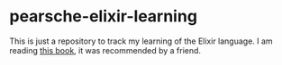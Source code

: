 # pearsche-elixir-learning

This is just a repository to track my learning of the Elixir language. I am reading [this book](https://pragprog.com/titles/cdc-elixir/learn-functional-programming-with-elixir/), it was recommended by a friend.